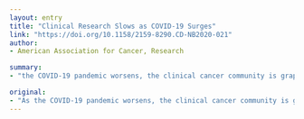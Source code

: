 ```yaml
---
layout: entry
title: "Clinical Research Slows as COVID-19 Surges"
link: "https://doi.org/10.1158/2159-8290.CD-NB2020-021"
author:
- American Association for Cancer, Research

summary:
- "the COVID-19 pandemic worsens, the clinical cancer community is grappling with how to continue providing access to experimental but potentially lifesaving therapies. To that end, cancer centers are making changes to their clinical trial programs, while pharmaceutical companies are deciding how-or whether-trials should continue. Pharma companies are considering how-and whether to continue their clinical trials. Cancer centers are changing their trial programs and making changes. Until now, the cancer community has grappled with the need to provide access to lifesaving treatments in the 'COVID epidemic worsened. The clinical cancer communities are grappling."

original:
- "As the COVID-19 pandemic worsens, the clinical cancer community is grappling with how to continue providing access to experimental but potentially lifesaving therapies while keeping immunocompromised patients safe. To that end, cancer centers are making changes to their clinical trial programs, while pharmaceutical companies are deciding how-or whether-trials should continue."
---
```


